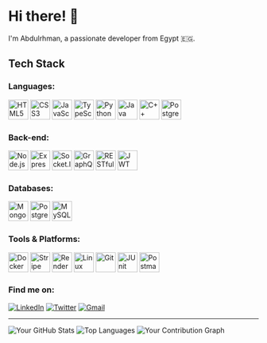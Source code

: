 # Hi there! 👋

I'm Abdulrhman, a passionate developer from Egypt 🇪🇬.

## Tech Stack

### Languages:
<img src="https://cdn.jsdelivr.net/gh/devicons/devicon/icons/html5/html5-original.svg" width="40" height="40" title="HTML5"/> 
<img src="https://cdn.jsdelivr.net/gh/devicons/devicon/icons/css3/css3-original.svg" width="40" height="40" title="CSS3"/> 
<img src="https://cdn.jsdelivr.net/gh/devicons/devicon/icons/javascript/javascript-original.svg" width="40" height="40" title="JavaScript"/> 
<img src="https://cdn.jsdelivr.net/gh/devicons/devicon/icons/typescript/typescript-original.svg" width="40" height="40" title="TypeScript"/> 
<img src="https://cdn.jsdelivr.net/gh/devicons/devicon/icons/python/python-original.svg" width="40" height="40" title="Python"/> 
<img src="https://cdn.jsdelivr.net/gh/devicons/devicon/icons/java/java-original.svg" width="40" height="40" title="Java"/> 
<img src="https://cdn.jsdelivr.net/gh/devicons/devicon/icons/cplusplus/cplusplus-original.svg" width="40" height="40" title="C++"/> 
<img src="https://cdn.jsdelivr.net/gh/devicons/devicon/icons/postgresql/postgresql-original.svg" width="40" height="40" title="PostgreSQL"/>

### Back-end:
<img src="https://cdn.jsdelivr.net/gh/devicons/devicon/icons/nodejs/nodejs-original.svg" width="40" height="40" title="Node.js"/> 
<img src="https://cdn.jsdelivr.net/gh/devicons/devicon/icons/express/express-original.svg" width="40" height="40" title="Express.js"/> 
<img src="https://cdn.jsdelivr.net/gh/devicons/devicon/icons/socketio/socketio-original.svg" width="40" height="40" title="Socket.IO"/> 
<img src="https://cdn.jsdelivr.net/gh/devicons/devicon/icons/graphql/graphql-plain.svg" width="40" height="40" title="GraphQL"/> 
<img src="https://cdn.jsdelivr.net/gh/devicons/devicon/icons/rest/rest-original.svg" width="40" height="40" title="RESTful API"/> 
<img src="https://cdn.jsdelivr.net/gh/devicons/devicon/icons/jsonwebtokens/jsonwebtokens-original.svg" width="40" height="40" title="JWT"/>

### Databases:
<img src="https://cdn.jsdelivr.net/gh/devicons/devicon/icons/mongodb/mongodb-original.svg" width="40" height="40" title="MongoDB"/> 
<img src="https://cdn.jsdelivr.net/gh/devicons/devicon/icons/postgresql/postgresql-original.svg" width="40" height="40" title="PostgreSQL"/> 
<img src="https://cdn.jsdelivr.net/gh/devicons/devicon/icons/mysql/mysql-original.svg" width="40" height="40" title="MySQL"/>

### Tools & Platforms:
<img src="https://cdn.jsdelivr.net/gh/devicons/devicon/icons/docker/docker-original.svg" width="40" height="40" title="Docker"/> 
<img src="https://cdn.jsdelivr.net/gh/devicons/devicon/icons/stripe/stripe-original.svg" width="40" height="40" title="Stripe"/> 
<img src="https://cdn.jsdelivr.net/gh/devicons/devicon/icons/render/render-original.svg" width="40" height="40" title="Render"/> 
<img src="https://cdn.jsdelivr.net/gh/devicons/devicon/icons/linux/linux-original.svg" width="40" height="40" title="Linux"/> 
<img src="https://cdn.jsdelivr.net/gh/devicons/devicon/icons/git/git-original.svg" width="40" height="40" title="Git"/> 
<img src="https://cdn.jsdelivr.net/gh/devicons/devicon/icons/junit/junit-original.svg" width="40" height="40" title="JUnit"/> 
<img src="https://cdn.jsdelivr.net/gh/devicons/devicon/icons/postman/postman-original.svg" width="40" height="40" title="Postman"/>



### Find me on:
[![LinkedIn](https://img.shields.io/badge/LinkedIn-0077B5?style=plastic&logo=linkedin&logoColor=white)](https://www.linkedin.com/in/shredam/)
[![Twitter](https://img.shields.io/badge/Twitter-1DA1F2?style=plastic&logo=twitter&logoColor=white)](https://x.com/shredam1)
[![Gmail](https://img.shields.io/badge/Gmail-D14836?style=plastic&logo=gmail&logoColor=white)](https://mail.google.com/mail/?view=cm&fs=1&to=abdosheredam@gmail.com)

---

![Your GitHub Stats](https://github-readme-stats.vercel.app/api?username=shredam&show_icons=true&theme=radical)
![Top Languages](https://github-readme-stats.vercel.app/api/top-langs/?username=shredam&layout=compact&theme=radical)
![Your Contribution Graph](https://github-profile-summary-cards.vercel.app/api/cards/profile-details?username=shredam&theme=dracula)

